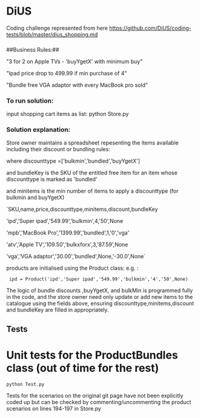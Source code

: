 # DiUS
Coding challenge represented from here https://github.com/DiUS/coding-tests/blob/master/dius_shopping.md
###

##Business Rules:##

"3 for 2 on Apple TVs - 'buyYgetX' with minimum buy"

"Ipad price drop to 499.99 if min purchase of 4"

"Bundle free VGA adaptor with every MacBook pro sold"


### To run solution:
input shopping cart items as list:  python Store.py 

### Solution explanation:
Store owner maintains a spreadsheet repesenting the items available including their discount or bundling rules:

where discounttype =['bulkmin','bundled','buyYgetX']

and bundleKey is the SKU of the entitled free item for an item whose discounttype is marked as 'bundled'

and minitems is the min number of items to apply a discounttype (for bulkmin and buyYgetX)

`SKU,name,price,discounttype,minitems,discount,bundleKey

'ipd','Super ipad','549.99','bulkmin',4,'50',None

'mpb','MacBook Pro','1399.99','bundled',1,'0','vga'

'atv','Apple TV','109.50','bulkxforx',3,'87.59',None

'vga','VGA adaptor','30.00','bundled',None,'-30.0',None`


products are initialised using the Product class:
e.g. :

` ipd = Product('ipd','Super ipad','549.99','bulkmin','4','50',None)`



The logic of bundle discounts ,buyYgetX, and bulkMin is programmed fully in the code, and the store owner need only update or add new items to the catalogue using the fields above, ensuring discounttype,minitems,discount and bundleKey are filled in appropriately.

 
## Tests 
# Unit tests for the ProductBundles class (out of time for the rest)

`python Test.py` 

Tests for the scenarios on the original git page have not been explicitly coded up but can be checked by commenting/uncommenting the product scenarios on lines 194-197 in Store.py


